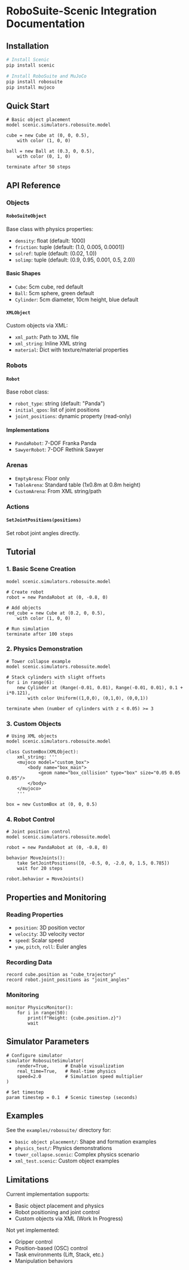 # RoboSuite-Scenic Integration Documentation

## Installation

```bash
# Install Scenic
pip install scenic

# Install RoboSuite and MuJoCo
pip install robosuite
pip install mujoco
```

## Quick Start

```scenic
# Basic object placement
model scenic.simulators.robosuite.model

cube = new Cube at (0, 0, 0.5),
    with color (1, 0, 0)

ball = new Ball at (0.3, 0, 0.5),
    with color (0, 1, 0)

terminate after 50 steps
```

## API Reference

### Objects

#### `RoboSuiteObject`
Base class with physics properties:
- `density`: float (default: 1000)
- `friction`: tuple (default: (1.0, 0.005, 0.0001))
- `solref`: tuple (default: (0.02, 1.0))
- `solimp`: tuple (default: (0.9, 0.95, 0.001, 0.5, 2.0))

#### Basic Shapes
- `Cube`: 5cm cube, red default
- `Ball`: 5cm sphere, green default  
- `Cylinder`: 5cm diameter, 10cm height, blue default

#### `XMLObject`
Custom objects via XML:
- `xml_path`: Path to XML file
- `xml_string`: Inline XML string
- `material`: Dict with texture/material properties

### Robots

#### `Robot`
Base robot class:
- `robot_type`: string (default: "Panda")
- `initial_qpos`: list of joint positions
- `joint_positions`: dynamic property (read-only)

#### Implementations
- `PandaRobot`: 7-DOF Franka Panda
- `SawyerRobot`: 7-DOF Rethink Sawyer

### Arenas

- `EmptyArena`: Floor only
- `TableArena`: Standard table (1x0.8m at 0.8m height)
- `CustomArena`: From XML string/path

### Actions

#### `SetJointPositions(positions)`
Set robot joint angles directly.

## Tutorial

### 1. Basic Scene Creation

```scenic
model scenic.simulators.robosuite.model

# Create robot
robot = new PandaRobot at (0, -0.8, 0)

# Add objects
red_cube = new Cube at (0.2, 0, 0.5),
    with color (1, 0, 0)

# Run simulation
terminate after 100 steps
```

### 2. Physics Demonstration

```scenic
# Tower collapse example
model scenic.simulators.robosuite.model

# Stack cylinders with slight offsets
for i in range(6):
    new Cylinder at (Range(-0.01, 0.01), Range(-0.01, 0.01), 0.1 + i*0.121),
        with color Uniform((1,0,0), (0,1,0), (0,0,1))

terminate when (number of cylinders with z < 0.05) >= 3
```

### 3. Custom Objects

```scenic
# Using XML objects
model scenic.simulators.robosuite.model

class CustomBox(XMLObject):
    xml_string: '''
    <mujoco model="custom_box">
        <body name="box_main">
            <geom name="box_collision" type="box" size="0.05 0.05 0.05"/>
        </body>
    </mujoco>
    '''

box = new CustomBox at (0, 0, 0.5)
```

### 4. Robot Control

```scenic
# Joint position control
model scenic.simulators.robosuite.model

robot = new PandaRobot at (0, -0.8, 0)

behavior MoveJoints():
    take SetJointPositions([0, -0.5, 0, -2.0, 0, 1.5, 0.785])
    wait for 20 steps

robot.behavior = MoveJoints()
```

## Properties and Monitoring

### Reading Properties
- `position`: 3D position vector
- `velocity`: 3D velocity vector
- `speed`: Scalar speed
- `yaw`, `pitch`, `roll`: Euler angles

### Recording Data
```scenic
record cube.position as "cube_trajectory"
record robot.joint_positions as "joint_angles"
```

### Monitoring
```scenic
monitor PhysicsMonitor():
    for i in range(50):
        print(f"Height: {cube.position.z}")
        wait
```

## Simulator Parameters

```scenic
# Configure simulator
simulator RobosuiteSimulator(
    render=True,      # Enable visualization
    real_time=True,   # Real-time physics
    speed=2.0         # Simulation speed multiplier
)

# Set timestep
param timestep = 0.1  # Scenic timestep (seconds)
```

## Examples

See the `examples/robosuite/` directory for:
- `basic object placement/`: Shape and formation examples
- `physics_test/`: Physics demonstrations
- `tower_collapse.scenic`: Complex physics scenario
- `xml_test.scenic`: Custom object examples

## Limitations

Current implementation supports:
- Basic object placement and physics
- Robot positioning and joint control
- Custom objects via XML (Work In Progress)

Not yet implemented:
- Gripper control
- Position-based (OSC) control
- Task environments (Lift, Stack, etc.)
- Manipulation behaviors